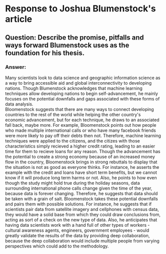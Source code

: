 # Response to Joshua Blumenstock's article

## Question: Describe the promise, pitfalls and ways forward Blumenstock uses as the foundation for his thesis.

### Answer: 

  Many scientists look to data science and geographic information science as a way to bring accessible aid and global interconnectivity to developing nations. Though Blumenstock acknowledges that machine learning techniques allow developing nations to begin self-advancement, he mainly focuses on the potential downfalls and gaps associated with these forms of data analysis.  
  Bloomenstock suggests that there are many ways to connect developing countries to the rest of the world while helping the other country's economic advancement, but for each technique, he draws to an associated fall back, maybe more. For example, Bloomenstock points out how people who made multiple international calls or who have many facebook friends were more likely to pay off their debts then not. Therefore, machine learning techniques were applied to the citizens, and the citizes with those characteristics simply recieved a higher credit rating, leading to an easier time for them to recieve loans for any reason. Though the advancement has the potential to create a strong economy because of an increased money flow in the country, Bloomenstock brings in strong rebuttals to display that the situation is not as good as everyone thinks. For instance, he asserts the example with the credit and loans have short term benefits, but we cannot know if it will produce long term harms or not. Also, he points to how even though the study might hold true during the holiday seasons, data surrounding international phone calls change given the time of the year, because data is forever changing. Therefore, he suggests that data should be taken with a grain of salt.
   Bloomenstock takes these potential downfalls and pairs them with possible solutions. For instance, he suggests that if scientists pair data from satellite imagery and cellphones with census data, they would have a solid base from which they could draw conclusions from, acting as sort of a check on the new type of data. Also, he anticipates that having data scientists work with a hand full of other types of workers - cultural awareness agents, engineers, government employees - would greatly validate the results of the data by providing deep collaboration, because the deep collaboration would include multiple people from varying perspectives which could add to the methodology.
